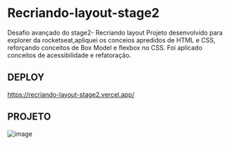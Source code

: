 # Recriando-layout-stage2
Desafio avançado do stage2- Recriando layout
Projeto desenvolvido para explorer da rocketseat,apliquei os conceios apredidos de HTML e CSS, reforçando conceitos de Box Model e flexbox no CSS. Foi aplicado conceitos de acessibilidade e refatoração.


## DEPLOY ##
https://recriando-layout-stage2.vercel.app/

## PROJETO ##

![image](https://user-images.githubusercontent.com/61830297/190836087-ad052869-6399-4981-be92-ccacf0f576cc.png)



